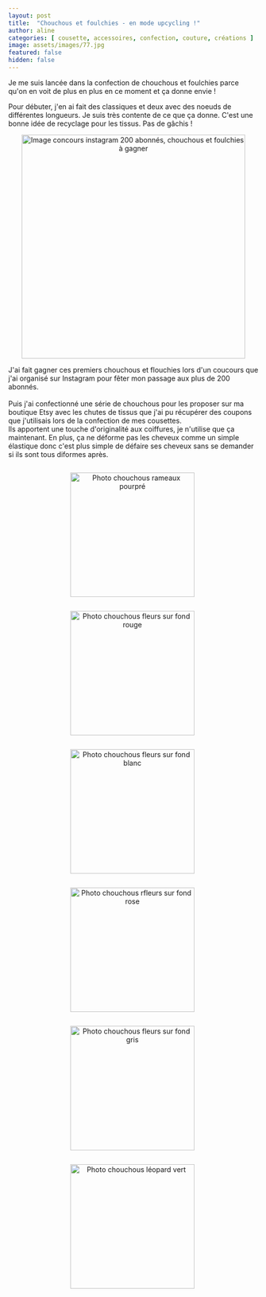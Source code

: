 ```yaml
---
layout: post
title:  "Chouchous et foulchies - en mode upcycling !"
author: aline
categories: [ cousette, accessoires, confection, couture, créations ]
image: assets/images/77.jpg
featured: false
hidden: false
---
```

<p>
Je me suis lancée dans la confection de chouchous et foulchies parce qu'on en voit de plus en plus en ce moment et ça donne envie !<br>

Pour débuter, j'en ai fait des classiques et deux avec des noeuds de différentes longueurs. Je suis très contente de ce que ça donne.
C'est une bonne idée de recyclage pour les tissus. Pas de gâchis !<br>

<p style="text-align:center"><img src="{{ site.url }}{{ site.baseurl }}/assets/images/78.jpg" width="450" alt="Image concours instagram 200 abonnés, chouchous et foulchies à gagner "/></p>

<p>
J'ai fait gagner ces premiers chouchous et flouchies lors d'un coucours que j'ai organisé sur Instagram pour fêter mon passage aux plus de 200 abonnés.<br><br>
Puis j'ai confectionné une série de chouchous pour les proposer sur ma boutique Etsy avec les chutes de tissus que j'ai pu récupérer des coupons que j'utilisais lors de la confection de mes cousettes.<br>
Ils apportent une touche d'originalité aux coiffures, je n'utilise que ça maintenant. En plus, ça ne déforme pas les cheveux comme un simple élastique donc c'est plus simple de défaire ses cheveux sans se demander si ils sont tous diformes après.
</p>
<div float="left" style="text-align:center">
    <p style="display: inline-block; margin-right:.3em;"><a href="https://www.etsy.com/fr/listing/979370904/chouchous" target="_blank"><img src="{{ site.url }}{{ site.baseurl }}/assets/images/79.jpg" width="250" alt="Photo chouchous rameaux pourpré"/></a></p>
    <p style="display: inline-block; margin-right:.3em;"><a href="https://www.etsy.com/fr/listing/979370904/chouchous" target="_blank"><img src="{{ site.url }}{{ site.baseurl }}/assets/images/81.jpg" width="250" alt="Photo chouchous fleurs sur fond rouge"/></a></p>
    <p style="display: inline-block; margin-right:.3em;"><a href="https://www.etsy.com/fr/listing/979370904/chouchous" target="_blank"><img src="{{ site.url }}{{ site.baseurl }}/assets/images/80.jpg" width="250" alt="Photo chouchous fleurs sur fond blanc"/></a></p>
</div>
<div float="left" style="text-align:center">
    <p style="display: inline-block; margin-right:.3em;"><a href="https://www.etsy.com/fr/listing/979370904/chouchous" target="_blank"><img src="{{ site.url }}{{ site.baseurl }}/assets/images/82.jpg" width="250" alt="Photo chouchous rfleurs sur fond rose"/></a></p>
    <p style="display: inline-block; margin-right:.3em;"><a href="https://www.etsy.com/fr/listing/979370904/chouchous" target="_blank"><img src="{{ site.url }}{{ site.baseurl }}/assets/images/83.jpg" width="250" alt="Photo chouchous fleurs sur fond gris"/></a></p>
    <p style="display: inline-block; margin-right:.3em;"><a href="https://www.etsy.com/fr/listing/979370904/chouchous" target="_blank"><img src="{{ site.url }}{{ site.baseurl }}/assets/images/84.jpg" width="250" alt="Photo chouchous léopard vert"/></a></p>
</div>